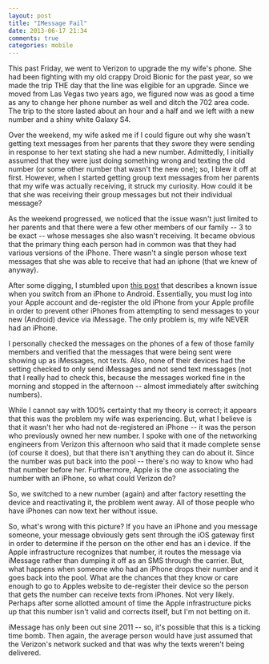 ```yaml
---
layout: post
title: "IMessage Fail"
date: 2013-06-17 21:34
comments: true
categories: mobile
---
```


This past Friday, we went to Verizon to upgrade the my wife's phone. She had been fighting with my old crappy Droid Bionic
for the past year, so we made the trip THE day that the line was eligible for an upgrade. Since we moved from Las Vegas
two years ago, we figured now was as good a time as any to change her phone number as well and ditch the 702 area code.
The trip to the store lasted about an hour and a half and we left with a new number and a shiny white Galaxy S4.

Over the weekend, my wife asked me if I could figure out why she wasn't getting text messages from her parents that they
swore they were sending in response to her text stating she had a new number. Admittedly, I initially assumed that they
were just doing something wrong and texting the old number (or some other number that wasn't the new one); so, I blew it
off at first. However, when I started getting group text messages from her parents that my wife was actually receiving, it
struck my curiosity. How could it be that she was receiving their group messages but not their individual message?

As the weekend progressed, we noticed that the issue wasn't just limited to her parents and that there were a few other
members of our family -- 3 to be exact -- whose messages she also wasn't receiving. It became obvious that the primary
thing each person had in common was that they had various versions of the iPhone. There wasn't a single person whose text
messages that she was able to receive that had an iphone (that we knew of anyway).

After some digging, I stumbled upon [this post](http://www.lifehacker.com.au/2012/01/fix-the-imessage-iphone-to-android-bug/)
that describes a known issue when you switch from an iPhone to Android. Essentially, you must log into your Apple account
and de-register the old iPhone from your Apple profile in order to prevent other iPhones from attempting to send messages
to your new (Android) device via iMessage. The only problem is, my wife NEVER had an iPhone.

I personally checked the messages on the phones of a few of those family members and verified that the messages that were
being sent were showing up as iMessages, not texts. Also, none of their devices had the setting checked to only send iMessages
and not send text messages (not that I really had to check this, because the messages worked fine in the morning and stopped
in the afternoon -- almost immediately after switching numbers).

While I cannot say with 100% certainty that my theory is correct; it appears that this was the problem my wife was experiencing.
But, what I believe is that it wasn't her who had not de-registered an iPhone -- it was the person who previously owned her
new number. I spoke with one of the networking engineers from Verizon this afternoon who said that it made complete sense
(of course it does), but that there isn't anything they can do about it. Since the number was put back into the pool --
there's no way to know who had that number before her. Furthermore, Apple is the one associating the number with an iPhone,
so what could Verizon do?

So, we switched to a new number (again) and after factory resetting the device and reactivating it, the problem went away.
All of those people who have iPhones can now text her without issue.

So, what's wrong with this picture? If you have an iPhone and you message someone, your message obviously gets sent through
the iOS gateway first in order to determine if the person on the other end has an i device. If the Apple infrastructure
recognizes that number, it routes the message via iMessage rather than dumping it off as an SMS through the carrier. But,
what happens when someone who had an iPhone drops their number and it goes back into the pool. What are the chances that
they know or care enough to go to Apples website to de-register their device so the person that gets the number
can receive texts from iPhones. Not very likely. Perhaps after some allotted amount of time the Apple infrastructure picks
up that this number isn't valid and corrects itself, but I'm not betting on it.

iMessage has only been out sine 2011 -- so, it's possible that this is a ticking time bomb. Then again, the average person
would have just assumed that the Verizon's network sucked and that was why the texts weren't being delivered.

